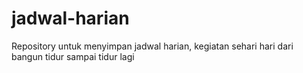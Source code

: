 # jadwal-harian
Repository untuk menyimpan jadwal harian, kegiatan sehari hari dari bangun tidur sampai tidur lagi
